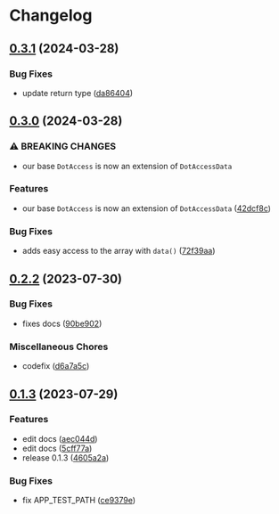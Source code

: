 # Changelog

## [0.3.1](https://github.com/devuri/dot-access/compare/v0.3.0...v0.3.1) (2024-03-28)


### Bug Fixes

* update return type ([da86404](https://github.com/devuri/dot-access/commit/da8640448caa40de9a2a27b4a9e127e5d26d7fdd))

## [0.3.0](https://github.com/devuri/dot-access/compare/v0.2.2...v0.3.0) (2024-03-28)


### ⚠ BREAKING CHANGES

* our base `DotAccess` is now an extension of `DotAccessData`

### Features

* our base `DotAccess` is now an extension of `DotAccessData` ([42dcf8c](https://github.com/devuri/dot-access/commit/42dcf8cc4c4e4ebe97b9c3be28e7a1599c222764))


### Bug Fixes

* adds easy access to the array with `data()` ([72f39aa](https://github.com/devuri/dot-access/commit/72f39aaf195adeccd2185d1094de5d91d7313d33))

## [0.2.2](https://github.com/devuri/dot-access/compare/v0.2.1...v0.2.2) (2023-07-30)


### Bug Fixes

* fixes docs ([90be902](https://github.com/devuri/dot-access/commit/90be902356743926ad5ddd5c7a02f4e2a7e33c52))


### Miscellaneous Chores

* codefix ([d6a7a5c](https://github.com/devuri/dot-access/commit/d6a7a5c6b016d33b81f783570c7d908309a715bf))

## [0.1.3](https://github.com/devuri/encryption/compare/v0.1.2...v0.1.3) (2023-07-29)


### Features

* edit docs ([aec044d](https://github.com/devuri/encryption/commit/aec044da801e3a0a83cb47dd53df21dff5386bc9))
* edit docs ([5cff77a](https://github.com/devuri/encryption/commit/5cff77aefba58d43d2dded3ebde1a651d711fb66))
* release 0.1.3 ([4605a2a](https://github.com/devuri/encryption/commit/4605a2a66ef756a60249e3afd55130174a8e66c8))


### Bug Fixes

* fix APP_TEST_PATH ([ce9379e](https://github.com/devuri/encryption/commit/ce9379e60983177fb653e07a878df00ec09d8e6a))
